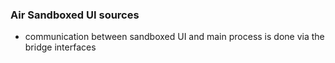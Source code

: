 ### Air Sandboxed UI sources

- communication between sandboxed UI and main process is done via the bridge interfaces